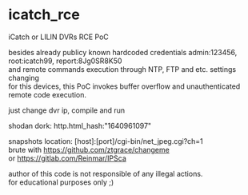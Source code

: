 # icatch_rce
iCatch or LILIN DVRs RCE PoC


besides already publicy known hardcoded credentials admin:123456, root:icatch99, report:8Jg0SR8K50 \
and remote commands execution through NTP, FTP and etc. settings changing \
for this devices, this PoC invokes buffer overflow and unauthenticated remote code execution.

just change dvr ip, compile and run

shodan dork: http.html_hash:"1640961097"

snapshots location: \[host]:\[port\]/cgi-bin/net_jpeg.cgi?ch=1 \
brute with https://github.com/ztgrace/changeme \
or https://gitlab.com/Reinmar/IPSca


author of this code is not responsible of any illegal actions. \
for educational purposes only ;)
